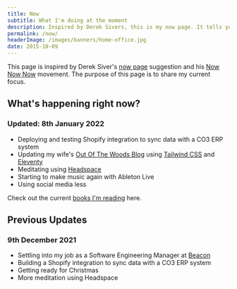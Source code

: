 ```yaml
---
title: Now
subtitle: What I'm doing at the moment
description: Inspired by Derek Sivers, this is my now page. It tells you what I'm doing at this moment in time.
permalink: /now/
headerImage: /images/banners/home-office.jpg
date: 2015-10-09
---
```


This page is inspired by Derek Siver's [now page](https://sivers.org/now) suggestion and his [Now Now Now](https://nownownow.com/) movement. The purpose of this page is to share my current focus.

## What's happening right now?

### Updated: 8th January 2022

- Deploying and testing Shopify integration to sync data with a CO3 ERP system
- Updating my wife's [Out Of The Woods Blog](http://www.outofthewoodsblog.com) using [Tailwind CSS](https://tailwindcss.com/) and [Eleventy](https://www.11ty.dev/)
- Meditating using [Headspace](https://www.headspace.com/)
- Starting to make music again with Ableton Live
- Using social media less

Check out the current [books I'm reading](/books/) here.

## Previous Updates

### 9th December 2021

- Settling into my job as a Software Engineering Manager at [Beacon](https://beacon.com)
- Building a Shopify integration to sync data with a CO3 ERP system
- Getting ready for Christmas
- More meditation using Headspace
